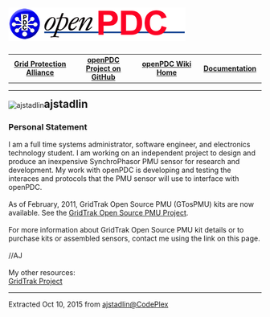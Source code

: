 <HTML>
<html xmlns="http://www.w3.org/1999/xhtml" xml:lang="en" lang="en" class="">
<head>
<meta http-equiv="Content-Type" content="text/html; charset=utf-8" />
<meta content="ajstadlin" property="profile:username" />
<!--HtmlToGmd.Head-->
<title>Contributor - ajstadlin</title>
<!--/HtmlToGmd.Head-->
</head>
<body>
<!--HtmlToGmd.Body-->
<h1>
<a href="https://github.com/GridProtectionAlliance/openPDC/tree/master/Source/Documentation/wiki/openPDC_Home.md"><img src="https://github.com/GridProtectionAlliance/openPDC/blob/master/Source/Documentation/wiki/openPDC_Logo.png" alt="The Open Source Phasor Data Concentrator" /></a></h1>
<div id="NavigationMenu">
<table style="width: 100%; border-collapse: collapse; border: 0px solid gray;">
<tr>
<td style="width: 25%; text-align:center;"><b><a href="http://www.gridprotectionalliance.org">Grid Protection Alliance</a></b></td>
<td style="width: 25%; text-align:center;"><b><a href="https://github.com/GridProtectionAlliance/openPDC">openPDC Project on GitHub</a></b></td>
<td style="width: 25%; text-align:center;"><b><a href="https://github.com/GridProtectionAlliance/openPDC/tree/master/Source/Documentation/wiki/openPDC_Home.md">openPDC Wiki Home</a></b></td>
<td style="width: 25%; text-align:center;"><b><a href="https://github.com/GridProtectionAlliance/openPDC/tree/master/Source/Documentation/wiki/openPDC_Documentation_Home.md">Documentation</a></b></td>
</tr>
</table>
</div>
<hr />
<!--/HtmlToGmd.Body-->
<img src="https://github.com/GridProtectionAlliance/openPDC/blob/master/Source/Documentation/wiki/Contributors/ajstadlin.png" alt="ajstadlin" /><h2 class="user_name" style="display: inline">ajstadlin</h2>
<h3>Personal Statement</h3>
<div class="WikiContent" id="WikiContentDiv">
I am a full time systems administrator, software engineer, and electronics technology student.  I am working on an independent project to design and produce an inexpensive SynchroPhasor PMU sensor for research and development.  My work with openPDC is developing and testing the interaces and protocols that the PMU sensor will use to interface with openPDC.<br /><br />As of February, 2011, GridTrak Open Source PMU (GTosPMU) kits are now available.  See the <a href="http://gtospmu.codeplex.com/wikipage?title=GridTrak%20Open%20Source%20PMU%20%28GTosPMU%29&amp;referringTitle=Home" rel="nofollow">GridTrak Open Source PMU Project</a>.  <br /><br />For more information about GridTrak Open Source PMU kit details or to purchase kits or assembled sensors, contact me using the link on this page.<br /> <br />//AJ<br /><br />My other resources:<br /><a href="http://wiki.gridtrak.com/wiki/index.php/GridTrak" rel="nofollow">GridTrak Project</a><br />
</div>
<div id="footer">
<hr />
Extracted Oct 10, 2015 from <a href="http://www.codeplex.com/site/users/view/ajstadlin">ajstadlin@CodePlex</a>
</div>
</body>
</html>
</HTML>
